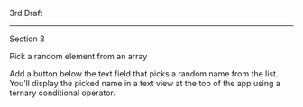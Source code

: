 3rd Draft

- - - -

Section 3

Pick a random element from an array

Add a button below the text field that picks a random name from the list. You’ll display the picked name in a text view
at the top of the app using a ternary conditional operator.
